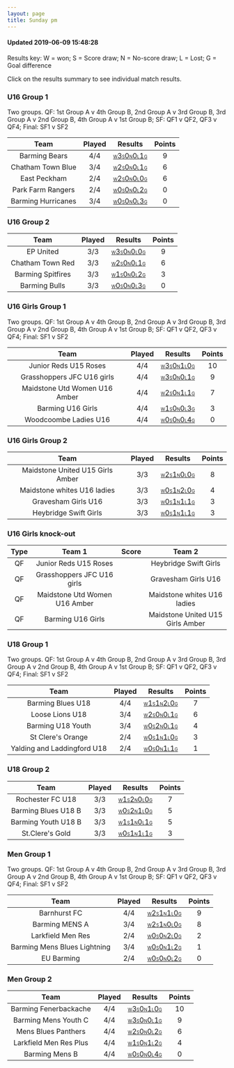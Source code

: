 ```yaml
---
layout: page
title: Sunday pm
---
```


#### Updated 2019-06-09 15:48:28 

Results key: W = won; S = Score draw; N = No-score draw; L = Lost; G = Goal difference

Click on the results summary to see individual match results.


### U16 Group 1
 Two groups. QF: 1st Group A v 4th Group B, 2nd Group A v 3rd Group B, 3rd Group A v 2nd Group B, 4th Group A v 1st Group B; SF: QF1 v QF2, QF3 v QF4; Final: SF1 v SF2

|        Team        | Played |                                                                                Results                                                                                | Points |
|:------------------:|:------:|:---------------------------------------------------------------------------------------------------------------------------------------------------------------------:|:------:|
|   Barming Bears    |  4/4   |   <a href="teamres/Barming-Bears.html"><font size="1">W</font>3<font size="1">S</font>0<font size="1">N</font>0<font size="1">L</font>1<font size="1">G</font></a>    |   9    |
| Chatham Town Blue  |  3/4   | <a href="teamres/Chatham-Town-Blue.html"><font size="1">W</font>2<font size="1">S</font>0<font size="1">N</font>0<font size="1">L</font>1<font size="1">G</font></a>  |   6    |
|    East Peckham    |  2/4   |   <a href="teamres/East-Peckham-.html"><font size="1">W</font>2<font size="1">S</font>0<font size="1">N</font>0<font size="1">L</font>0<font size="1">G</font></a>    |   6    |
| Park Farm Rangers  |  2/4   | <a href="teamres/Park-Farm-Rangers.html"><font size="1">W</font>0<font size="1">S</font>0<font size="1">N</font>0<font size="1">L</font>2<font size="1">G</font></a>  |   0    |
| Barming Hurricanes |  3/4   | <a href="teamres/Barming-Hurricanes.html"><font size="1">W</font>0<font size="1">S</font>0<font size="1">N</font>0<font size="1">L</font>3<font size="1">G</font></a> |   0    |


### U16 Group 2

|       Team        | Played |                                                                               Results                                                                                | Points |
|:-----------------:|:------:|:--------------------------------------------------------------------------------------------------------------------------------------------------------------------:|:------:|
|     EP United     |  3/3   |     <a href="teamres/EP-United.html"><font size="1">W</font>3<font size="1">S</font>0<font size="1">N</font>0<font size="1">L</font>0<font size="1">G</font></a>     |   9    |
| Chatham Town Red  |  3/3   | <a href="teamres/Chatham-Town-Red.html"><font size="1">W</font>2<font size="1">S</font>0<font size="1">N</font>0<font size="1">L</font>1<font size="1">G</font></a>  |   6    |
| Barming Spitfires |  3/3   | <a href="teamres/Barming-Spitfires.html"><font size="1">W</font>1<font size="1">S</font>0<font size="1">N</font>0<font size="1">L</font>2<font size="1">G</font></a> |   3    |
|   Barming Bulls   |  3/3   |   <a href="teamres/Barming-Bulls.html"><font size="1">W</font>0<font size="1">S</font>0<font size="1">N</font>0<font size="1">L</font>3<font size="1">G</font></a>   |   0    |


### U16 Girls Group 1
 Two groups. QF: 1st Group A v 4th Group B, 2nd Group A v 3rd Group B, 3rd Group A v 2nd Group B, 4th Group A v 1st Group B; SF: QF1 v QF2, QF3 v QF4; Final: SF1 v SF2

|             Team              | Played |                                                                                     Results                                                                                      | Points |
|:-----------------------------:|:------:|:--------------------------------------------------------------------------------------------------------------------------------------------------------------------------------:|:------:|
|     Junior Reds U15 Roses     |  4/4   |     <a href="teamres/Junior-Reds-U15-Roses.html"><font size="1">W</font>3<font size="1">S</font>0<font size="1">N</font>1<font size="1">L</font>0<font size="1">G</font></a>     |   10   |
|  Grasshoppers JFC U16 girls   |  4/4   |  <a href="teamres/Grasshoppers-JFC-U16-girls.html"><font size="1">W</font>3<font size="1">S</font>0<font size="1">N</font>0<font size="1">L</font>1<font size="1">G</font></a>   |   9    |
| Maidstone Utd Women U16 Amber |  4/4   | <a href="teamres/Maidstone-Utd-Women-U16-Amber.html"><font size="1">W</font>2<font size="1">S</font>0<font size="1">N</font>1<font size="1">L</font>1<font size="1">G</font></a> |   7    |
|       Barming U16 Girls       |  4/4   |      <a href="teamres/Barming-U16-Girls-.html"><font size="1">W</font>1<font size="1">S</font>0<font size="1">N</font>0<font size="1">L</font>3<font size="1">G</font></a>       |   3    |
|     Woodcoombe Ladies U16     |  4/4   |     <a href="teamres/Woodcoombe-Ladies-U16.html"><font size="1">W</font>0<font size="1">S</font>0<font size="1">N</font>0<font size="1">L</font>4<font size="1">G</font></a>     |   0    |



### U16 Girls Group 2

|               Team               | Played |                                                                                       Results                                                                                       | Points |
|:--------------------------------:|:------:|:-----------------------------------------------------------------------------------------------------------------------------------------------------------------------------------:|:------:|
| Maidstone United U15 Girls Amber |  3/3   | <a href="teamres/Maidstone-United-U15-Girls-Amber.html"><font size="1">W</font>2<font size="1">S</font>1<font size="1">N</font>0<font size="1">L</font>0<font size="1">G</font></a> |   8    |
|   Maidstone whites U16 ladies    |  3/3   |   <a href="teamres/Maidstone-whites-U16-ladies.html"><font size="1">W</font>0<font size="1">S</font>1<font size="1">N</font>2<font size="1">L</font>0<font size="1">G</font></a>    |   4    |
|       Gravesham Girls U16        |  3/3   |       <a href="teamres/Gravesham-Girls-U16.html"><font size="1">W</font>0<font size="1">S</font>1<font size="1">N</font>1<font size="1">L</font>1<font size="1">G</font></a>        |   3    |
|      Heybridge Swift Girls       |  3/3   |      <a href="teamres/Heybridge-Swift-Girls.html"><font size="1">W</font>0<font size="1">S</font>1<font size="1">N</font>1<font size="1">L</font>1<font size="1">G</font></a>       |   3    |



### U16 Girls knock-out
 

| Type |            Team 1             | Score |              Team 2              |
|:----:|:-----------------------------:|:-----:|:--------------------------------:|
|  QF  |     Junior Reds U15 Roses     |       |      Heybridge Swift Girls       |
|  QF  |  Grasshoppers JFC U16 girls   |       |       Gravesham Girls U16        |
|  QF  | Maidstone Utd Women U16 Amber |       |   Maidstone whites U16 ladies    |
|  QF  |       Barming U16 Girls       |       | Maidstone United U15 Girls Amber |


### U18 Group 1
 Two groups. QF: 1st Group A v 4th Group B, 2nd Group A v 3rd Group B, 3rd Group A v 2nd Group B, 4th Group A v 1st Group B; SF: QF1 v QF2, QF3 v QF4; Final: SF1 v SF2

|            Team             | Played |                                                                                    Results                                                                                     | Points |
|:---------------------------:|:------:|:------------------------------------------------------------------------------------------------------------------------------------------------------------------------------:|:------:|
|      Barming Blues U18      |  4/4   |      <a href="teamres/Barming-Blues-U18.html"><font size="1">W</font>1<font size="1">S</font>1<font size="1">N</font>2<font size="1">L</font>0<font size="1">G</font></a>      |   7    |
|       Loose Lions U18       |  3/4   |       <a href="teamres/Loose-Lions-U18.html"><font size="1">W</font>2<font size="1">S</font>0<font size="1">N</font>0<font size="1">L</font>1<font size="1">G</font></a>       |   6    |
|      Barming U18 Youth      |  3/4   |      <a href="teamres/Barming-U18-Youth.html"><font size="1">W</font>0<font size="1">S</font>2<font size="1">N</font>0<font size="1">L</font>1<font size="1">G</font></a>      |   4    |
|      St Clere's Orange      |  2/4   |      <a href="teamres/St-Clere's-Orange.html"><font size="1">W</font>0<font size="1">S</font>1<font size="1">N</font>1<font size="1">L</font>0<font size="1">G</font></a>      |   3    |
| Yalding and Laddingford U18 |  2/4   | <a href="teamres/Yalding-and-Laddingford-U18.html"><font size="1">W</font>0<font size="1">S</font>0<font size="1">N</font>1<font size="1">L</font>1<font size="1">G</font></a> |   1    |


### U18 Group 2

|        Team         | Played |                                                                                Results                                                                                 | Points |
|:-------------------:|:------:|:----------------------------------------------------------------------------------------------------------------------------------------------------------------------:|:------:|
|  Rochester FC U18   |  3/3   |  <a href="teamres/Rochester-FC-U18.html"><font size="1">W</font>1<font size="1">S</font>2<font size="1">N</font>0<font size="1">L</font>0<font size="1">G</font></a>   |   7    |
| Barming Blues U18 B |  3/3   | <a href="teamres/Barming-Blues-U18-B.html"><font size="1">W</font>0<font size="1">S</font>2<font size="1">N</font>1<font size="1">L</font>0<font size="1">G</font></a> |   5    |
| Barming Youth U18 B |  3/3   | <a href="teamres/Barming-Youth-U18-B.html"><font size="1">W</font>1<font size="1">S</font>1<font size="1">N</font>0<font size="1">L</font>1<font size="1">G</font></a> |   5    |
|   St.Clere's Gold   |  3/3   |   <a href="teamres/St.Clere's-Gold.html"><font size="1">W</font>0<font size="1">S</font>1<font size="1">N</font>1<font size="1">L</font>1<font size="1">G</font></a>   |   3    |


### Men Group 1
 Two groups. QF: 1st Group A v 4th Group B, 2nd Group A v 3rd Group B, 3rd Group A v 2nd Group B, 4th Group A v 1st Group B; SF: QF1 v QF2, QF3 v QF4; Final: SF1 v SF2

|             Team             | Played |                                                                                     Results                                                                                      | Points |
|:----------------------------:|:------:|:--------------------------------------------------------------------------------------------------------------------------------------------------------------------------------:|:------:|
|         Barnhurst FC         |  4/4   |         <a href="teamres/Barnhurst-FC.html"><font size="1">W</font>2<font size="1">S</font>1<font size="1">N</font>1<font size="1">L</font>0<font size="1">G</font></a>          |   9    |
|        Barming MENS A        |  3/4   |        <a href="teamres/Barming-MENS-A.html"><font size="1">W</font>2<font size="1">S</font>1<font size="1">N</font>0<font size="1">L</font>0<font size="1">G</font></a>         |   8    |
|      Larkfield Men Res       |  2/4   |       <a href="teamres/Larkfield-Men-Res.html"><font size="1">W</font>0<font size="1">S</font>0<font size="1">N</font>2<font size="1">L</font>0<font size="1">G</font></a>       |   2    |
| Barming Mens Blues Lightning |  3/4   | <a href="teamres/Barming-Mens-Blues-Lightning-.html"><font size="1">W</font>0<font size="1">S</font>0<font size="1">N</font>1<font size="1">L</font>2<font size="1">G</font></a> |   1    |
|          EU Barming          |  2/4   |          <a href="teamres/EU-Barming.html"><font size="1">W</font>0<font size="1">S</font>0<font size="1">N</font>0<font size="1">L</font>2<font size="1">G</font></a>           |   0    |


### Men Group 2

|          Team          | Played |                                                                                  Results                                                                                  | Points |
|:----------------------:|:------:|:-------------------------------------------------------------------------------------------------------------------------------------------------------------------------:|:------:|
| Barming Fenerbackache  |  4/4   | <a href="teamres/Barming-Fenerbackache.html"><font size="1">W</font>3<font size="1">S</font>0<font size="1">N</font>1<font size="1">L</font>0<font size="1">G</font></a>  |   10   |
|  Barming Mens Youth C  |  4/4   |  <a href="teamres/Barming-Mens-Youth-C.html"><font size="1">W</font>3<font size="1">S</font>0<font size="1">N</font>0<font size="1">L</font>1<font size="1">G</font></a>  |   9    |
|  Mens Blues Panthers   |  4/4   |  <a href="teamres/Mens-Blues-Panthers.html"><font size="1">W</font>2<font size="1">S</font>0<font size="1">N</font>0<font size="1">L</font>2<font size="1">G</font></a>   |   6    |
| Larkfield Men Res Plus |  4/4   | <a href="teamres/Larkfield-Men-Res-Plus.html"><font size="1">W</font>1<font size="1">S</font>0<font size="1">N</font>1<font size="1">L</font>2<font size="1">G</font></a> |   4    |
|     Barming Mens B     |  4/4   |     <a href="teamres/Barming-Mens-B.html"><font size="1">W</font>0<font size="1">S</font>0<font size="1">N</font>0<font size="1">L</font>4<font size="1">G</font></a>     |   0    |



<br /><br /><br />
